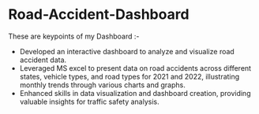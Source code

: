 # Road-Accident-Dashboard
These are keypoints of my Dashboard :-

* Developed an interactive dashboard to analyze and visualize road accident data.
* Leveraged MS excel to present data on road accidents across different states, vehicle types, and road types for 2021 and 2022, illustrating monthly trends through various charts and graphs.
* Enhanced skills in data visualization and dashboard creation, providing valuable insights for traffic safety analysis.
